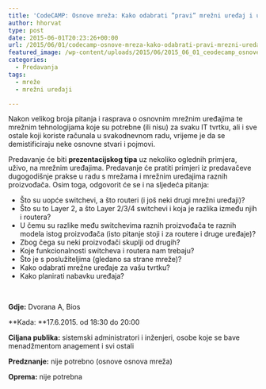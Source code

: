 ```yaml
---
title: 'CodeCAMP: Osnove mreža: Kako odabrati ”pravi” mrežni uređaj i u čemu su razlike?'
author: hhorvat
type: post
date: 2015-06-01T20:23:26+00:00
url: /2015/06/01/codecamp-osnove-mreza-kako-odabrati-pravi-mrezni-uredaj-i-u-cemu-su-razlike/
featured_image: /wp-content/uploads/2015/06/2015_06_01_ceodecamp_osnove_mreza_kako_odabrati_pravi_mrezni_uredjaj_razlike.png
categories:
  - Predavanja
tags:
  - mreže
  - mrežni uređaji

---
```

Nakon velikog broja pitanja i rasprava o osnovnim mrežnim uređajima te mrežnim tehnologijama koje su potrebne (ili nisu) za svaku IT tvrtku, ali i sve ostale koji koriste računala u svakodnevnom radu, vrijeme je da se demistificiraju neke osnovne stvari i pojmovi.

Predavanje će biti **prezentacijskog tipa** uz nekoliko oglednih primjera, uživo, na mrežnim uređajima. Predavanje će pratiti primjeri iz predavačeve dugogodišnje prakse u radu s mrežama i mrežnim uređajima raznih proizvođača. Osim toga, odgovorit će se i na sljedeća pitanja:

  * Što su uopće switchevi, a što routeri (i još neki drugi mrežni uređaji)?
  * Što su to Layer 2, a što Layer 2/3/4 switchevi i koja je razlika između njih i routera?
  * U čemu su razlike među switchevima raznih proizvođača te raznih modela istog proizvođača (isto pitanje stoji i za routere i druge uređaje)?
  * Zbog čega su neki proizvođači skuplji od drugih?
  * Koje funkcionalnosti switcheva i routera nam trebaju?
  * Što je s poslužiteljima (gledano sa strane mreže)?
  * Kako odabrati mrežne uređaje za vašu tvrtku?
  * Kako planirati nabavku uređaja?

&nbsp;

**Gdje:** Dvorana A, Bios

**Kada: **17.6.2015. od 18:30 do 20:00

**Ciljana publika:** sistemski administratori i inženjeri, osobe koje se bave menadžmentom anagement i svi ostali

**Predznanje:** nije potrebno (osnove osnova mreža)

**Oprema:** nije potrebna